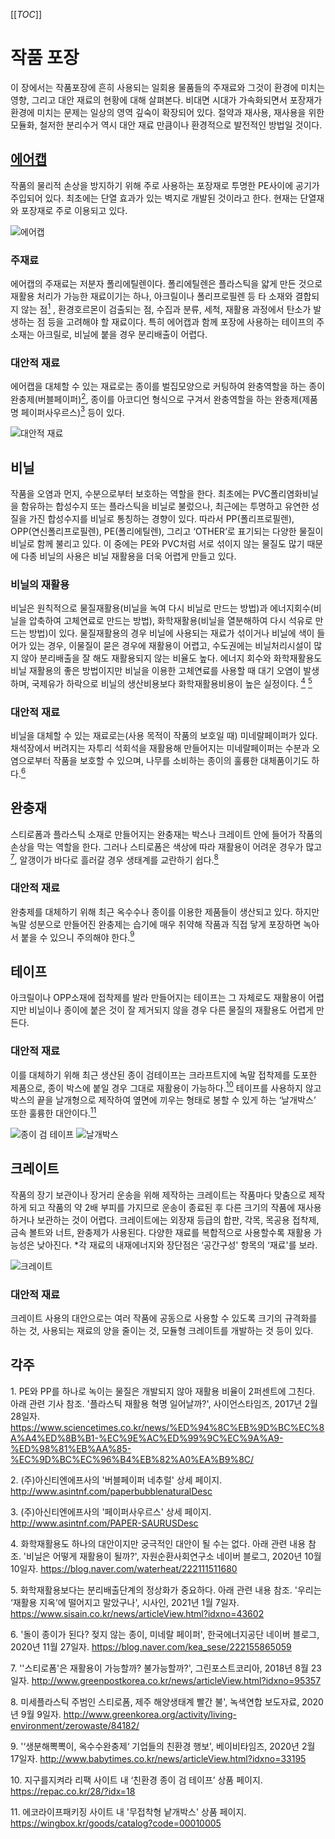[[_TOC_]]

# 작품 포장

이 장에서는 작품포장에 흔히 사용되는 일회용 물품들의 주재료와 그것이 환경에 미치는 영향, 그리고 대안 재료의 현황에 대해 살펴본다. 비대면 시대가 가속화되면서 포장재가 환경에 미치는 문제는 일상의 영역 깊숙이 확장되어 있다. 절약과 재사용, 재사용을 위한 모듈화, 철저한 분리수거 역시 대안 재료 만큼이나 환경적으로 발전적인 방법일 것이다. 

## [에어캡](에어캡)

작품의 물리적 손상을 방지하기 위해 주로 사용하는 포장재로 투명한 PE사이에 공기가 주입되어 있다. 최초에는 단열 효과가 있는 벽지로 개발된 것이라고 한다. 현재는 단열재와 포장재로 주로 이용되고 있다.

![에어캡](./uploads/tmp.fagscXT5Ll.png)

### 주재료
에어캡의 주재료는 저분자 폴리에틸렌이다. 폴리에틸렌은 플라스틱을 얇게 만든 것으로 재활용 처리가 가능한 재료이기는 하나, 아크릴이나 폴리프로필렌 등 타 소재와 결합되지 않는 점[<sup id="footnote-main">1</sup>](#fn1)
, 환경호르몬이 검출되는 점, 수집과 분류, 세척, 재활용 과정에서 탄소가 발생하는 점 등을 고려해야 할 재료이다. 특히 에어캡과 함께 포장에 사용하는 테이프의 주 소재는 아크릴로, 비닐에 붙을 경우 분리배출이 어렵다. 

### 대안적 재료
에어캡을 대체할 수 있는 재료로는 종이를 벌집모양으로 커팅하여 완충역할을 하는 종이완충제(버블페이퍼)[<sup id="footnote-main">2</sup>](#fn2), 종이를 아코디언 형식으로 구겨서 완충역할을 하는 완충제(제품명 페이퍼사우르스)[<sup id="footnote-main">3</sup>](#fn3) 등이 있다.

![대안적 재료](./uploads/tmp.Z876jniqbI.png)

 
## 비닐
작품을 오염과 먼지, 수분으로부터 보호하는 역할을 한다. 최초에는 PVC폴리염화비닐을 함유하는 합성수지 또는 플라스틱을 비닐로 불렀으나, 최근에는 투명하고 유연한 성질을 가진 합성수지를 비닐로 통칭하는 경향이 있다. 따라서 PP(폴리프로필렌), OPP(연신폴리프로필렌), PE(폴리에틸렌), 그리고 ‘OTHER’로 표기되는 다양한 물질이 비닐로 함께 불리고 있다. 이 중에는 PE와 PVC처럼 서로 섞이지 않는 물질도 많기 때문에 다종 비닐의 사용은 비닐 재활용을 더욱 어렵게 만들고 있다.

### 비닐의 재활용
비닐은 원칙적으로 물질재활용(비닐을 녹여 다시 비닐로 만드는 방법)과 에너지회수(비닐을 압축하여 고체연료로 만드는 방법), 화학재활용(비닐을 열분해하여 다시 석유로 만드는 방법)이 있다. 물질재활용의 경우 비닐에 사용되는 재료가 섞이거나 비닐에 색이 들어가 있는 경우, 이물질이 묻은 경우에 재활용이 어렵고, 수도권에는 비닐처리시설이 많지 않아 분리배출을 잘 해도 재활용되지 않는 비율도 높다. 에너지 회수와 화학재활용도 비닐 재활용의 좋은 방법이지만 비닐을 이용한 고체연료를 사용할 때 대기 오염이 발생하며, 국제유가 하락으로 비닐의 생산비용보다 화학재활용비용이 높은 실정이다. [<sup id="footnote-main">4</sup>](#fn4) [<sup id="footnote-main">5</sup>](#fn5)

### 대안적 재료
비닐을 대체할 수 있는 재료로는(사용 목적이 작품의 보호일 때) 미네랄페이퍼가 있다. 채석장에서 버려지는 자투리 석회석을 재활용해 만들어지는 미네랄페이퍼는 수분과 오염으로부터 작품을 보호할 수 있으며, 나무를 소비하는 종이의 훌륭한 대체품이기도 하다.[<sup id="footnote-main">6</sup>](#fn6)


## 완충재
스티로폼과 플라스틱 소재로 만들어지는 완충재는 박스나 크레이트 안에 들어가 작품의 손상을 막는 역할을 한다. 그러나 스티로폼은 색상에 따라 재활용이 어려운 경우가 많고[<sup id="footnote-main">7</sup>](#fn7), 알갱이가 바다로 흘러갈 경우 생태계를 교란하기 쉽다.[<sup id="footnote-main">8</sup>](#fn8)

### 대안적 재료
완충제를 대체하기 위해 최근 옥수수나 종이를 이용한 제품들이 생산되고 있다. 하지만 녹말 성분으로 만들어진 완충제는 습기에 매우 취약해 작품과 직접 닿게 포장하면 녹아서 붙을 수 있으니 주의해야 한다.[<sup id="footnote-main">9</sup>](#fn9)


## 테이프
아크릴이나 OPP소재에 접착제를 발라 만들어지는 테이프는 그 자체로도 재활용이 어렵지만 비닐이나 종이에 붙은 것이 잘 제거되지 않을 경우 다른 물질의 재활용도 어렵게 만든다.

### 대안적 재료
이를 대체하기 위해 최근 생산된 종이 검테이프는 크라프트지에 녹말 접착제를 도포한 제품으로, 종이 박스에 붙일 경우 그대로 재활용이 가능하다.[<sup id="footnote-main">10</sup>](#fn10) 테이프를 사용하지 않고 박스의 끝을 날개형으로 제작하여 옆면에 끼우는 형태로 봉할 수 있게 하는 ‘날개박스’ 또한 훌륭한 대안이다.[<sup id="footnote-main">11</sup>](#fn11)

![종이 검 테이프](./uploads/part1-02.jpg)
![날개박스](./uploads/part1-03.jpg)

## 크레이트
작품의 장기 보관이나 장거리 운송을 위해 제작하는 크레이트는 작품마다 맞춤으로 제작하게 되고 작품의 약 2배 부피를 가지므로 운송이 종료된 후 다른 크기의 작품에 재사용하거나 보관하는 것이 어렵다.
크레이트에는 외장재 등급의 합판, 각목, 목공용 접착제, 금속 볼트와 너트, 완충제가 사용된다. 다양한 재료를 복합적으로 사용할수록 재활용 가능성은 낮아진다. 
*각 재료의 내재에너지와 장단점은 ‘공간구성' 항목의 ‘재료'를 보라.

![크레이트](./uploads/part1-04.jpg)
### 대안적 재료
크레이트 사용의 대안으로는 여러 작품에 공동으로 사용할 수 있도록 크기의 규격화를 하는 것, 사용되는 재료의 양을 줄이는 것, 모듈형 크레이트를 개발하는 것 등이 있다.

## 각주
<span id="fn1">1. </span> PE와 PP를 하나로 녹이는 물질은 개발되지 않아 재활용 비율이 2퍼센트에 그친다. 아래 관련 기사 참조. '플라스틱 재활용 혁명 일어날까?', 사이언스타임즈, 2017년 2월 28일자. https://www.sciencetimes.co.kr/news/%ED%94%8C%EB%9D%BC%EC%8A%A4%ED%8B%B1-%EC%9E%AC%ED%99%9C%EC%9A%A9-%ED%98%81%EB%AA%85-%EC%9D%BC%EC%96%B4%EB%82%A0%EA%B9%8C/

<span id="fn2">2. </span> (주)아신티엔에프사의 '버블페이퍼 네추럴' 상세 페이지. http://www.asintnf.com/paperbubblenaturalDesc

<span id="fn3">3. </span> (주)아신티엔에프사의 '페이퍼사우르스' 상세 페이지. http://www.asintnf.com/PAPER-SAURUSDesc

<span id="fn4">4. </span> 화학재활용도 하나의 대안이지만 궁극적인 대안이 될 수는 없다. 아래 관련 내용 참조. '비닐은 어떻게 재활용이 될까?', 자원순환사회연구소 네이버 블로그, 2020년 10월 10일자. 
https://blog.naver.com/waterheat/222111511680

<span id="fn5">5. </span> 화학재활용보다는 분리배출단계의 정상화가 중요하다. 아래 관련 내용 참조. '우리는 ‘재활용 지옥’에 떨어지고 말았구나', 시사인, 2021년 1월 7일자. https://www.sisain.co.kr/news/articleView.html?idxno=43602

<span id="fn6">6. </span>'돌이 종이가 된다? 젖지 않는 종이, 미네랄 페이퍼', 한국에너지공단 네이버 블로그, 2020년 11월 27일자. https://blog.naver.com/kea_sese/222155865059

<span id="fn7">7. </span>''스티로폼'은 재활용이 가능할까? 불가능할까?', 그린포스트코리아, 2018년 8월 23일자. http://www.greenpostkorea.co.kr/news/articleView.html?idxno=95357

<span id="fn8">8. </span>미세플라스틱 주범인 스티로폼, 제주 해양생태계 빨간 불', 녹색연합 보도자료, 2020년 9월 9일자. http://www.greenkorea.org/activity/living-environment/zerowaste/84182/

<span id="fn9">9. </span>'‘생분해뽁뽁이, 옥수수완충제‘ 기업들의 친환경 행보', 베이비타임즈, 2020년 2월 17일자. http://www.babytimes.co.kr/news/articleView.html?idxno=33195

<span id="fn10">10. </span>지구를지켜라 리팩 사이트 내 ‘친환경 종이 검 테이프’ 상품 페이지. https://repac.co.kr/28/?idx=18

<span id="fn11">11. </span>에코라이프패키징 사이트 내 '무접착형 낱개박스' 상품 페이지. https://wingbox.kr/goods/catalog?code=00010005